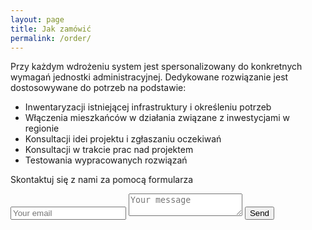 ```yaml
---
layout: page
title: Jak zamówić
permalink: /order/
---
```


Przy każdym wdrożeniu system jest spersonalizowany do konkretnych wymagań jednostki administracyjnej. Dedykowane rozwiązanie jest dostosowywane do potrzeb na podstawie:

-	Inwentaryzacji istniejącej infrastruktury i określeniu potrzeb
-	Włączenia mieszkańców w działania związane z inwestycjami w regionie
-	Konsultacji idei projektu i zgłaszaniu oczekiwań
-	Konsultacji w trakcie prac nad projektem
-	Testowania wypracowanych rozwiązań

Skontaktuj się z nami za pomocą formularza

<form method="POST" action="http://formspree.io/adam.karmazyn@oke.pl">
  <input type="email" name="email" placeholder="Your email">
  <textarea name="message" placeholder="Your message"></textarea>
  <button type="submit">Send</button>
</form>
